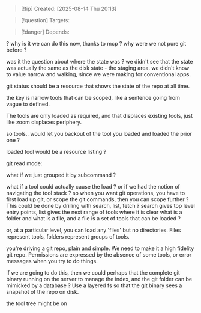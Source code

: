 
>[!tip] Created: [2025-08-14 Thu 20:13]

>[!question] Targets: 

>[!danger] Depends: 

? why is it we can do this now, thanks to mcp ? why were we not pure git before ?

was it the question about where the state was ?
we didn't see that the state was actually the same as the disk state - the staging area.
we didn't know to value narrow and walking, since we were making for conventional apps.

git status should be a resource that shows the state of the repo at all time.

the key is narrow tools that can be scoped, like a sentence going from vague to defined.

The tools are only loaded as required, and that displaces existing tools, just like zoom displaces periphery.

so tools.. would let you backout of the tool you loaded and loaded the prior one ?

loaded tool would be a resource listing ?


git read mode:

what if we just grouped it by subcommand ?

what if a tool could actually cause the load ?
or if we had the notion of navigating the tool stack ?
so when you want git operations, you have to first load up git, or scope the git commands, then you can scope further ?
This could be done by drilling with search, list, fetch ?
search gives top level entry points, list gives the next range of tools where it is clear what is a folder and what is a file, and a file is a set of tools that can be loaded ?

or, at a particular level, you can load any 'files' but no directories.  Files represent tools, folders represent groups of tools.

you're driving a git repo, plain and simple.  We need to make it a high fidelity git repo.  Permissions are expressed by the absence of some tools, or error messages when you try to do things.

if we are going to do this, then we could perhaps that the complete git binary running on the server to manage the index, and the git folder can be mimicked by a database ?
Use a layered fs so that the git binary sees a snapshot of the repo on disk.

the tool tree might be on